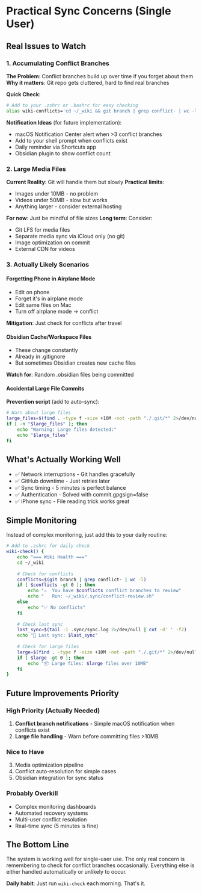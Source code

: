 # Practical Sync Concerns (Single User)

## Real Issues to Watch

### 1. Accumulating Conflict Branches
**The Problem**: Conflict branches build up over time if you forget about them
**Why it matters**: Git repo gets cluttered, hard to find real branches

**Quick Check**:
```bash
# Add to your .zshrc or .bashrc for easy checking
alias wiki-conflicts='cd ~/_wiki && git branch | grep conflict- | wc -l'
```

**Notification Ideas** (for future implementation):
- macOS Notification Center alert when >3 conflict branches
- Add to your shell prompt when conflicts exist
- Daily reminder via Shortcuts app
- Obsidian plugin to show conflict count

### 2. Large Media Files
**Current Reality**: Git will handle them but slowly
**Practical limits**: 
- Images under 10MB - no problem
- Videos under 50MB - slow but works
- Anything larger - consider external hosting

**For now**: Just be mindful of file sizes
**Long term**: Consider:
- Git LFS for media files
- Separate media sync via iCloud only (no git)
- Image optimization on commit
- External CDN for videos

### 3. Actually Likely Scenarios

#### Forgetting Phone in Airplane Mode
- Edit on phone
- Forget it's in airplane mode
- Edit same files on Mac
- Turn off airplane mode → conflict

**Mitigation**: Just check for conflicts after travel

#### Obsidian Cache/Workspace Files
- These change constantly
- Already in .gitignore
- But sometimes Obsidian creates new cache files

**Watch for**: Random .obsidian files being committed

#### Accidental Large File Commits
**Prevention script** (add to auto-sync):
```bash
# Warn about large files
large_files=$(find . -type f -size +10M -not -path "./.git/*" 2>/dev/null)
if [ -n "$large_files" ]; then
    echo "Warning: Large files detected:"
    echo "$large_files"
fi
```

## What's Actually Working Well

- ✅ Network interruptions - Git handles gracefully
- ✅ GitHub downtime - Just retries later
- ✅ Sync timing - 5 minutes is perfect balance
- ✅ Authentication - Solved with commit.gpgsign=false
- ✅ iPhone sync - File reading trick works great

## Simple Monitoring

Instead of complex monitoring, just add this to your daily routine:

```bash
# Add to .zshrc for daily check
wiki-check() {
    echo "=== Wiki Health ==="
    cd ~/_wiki
    
    # Check for conflicts
    conflicts=$(git branch | grep conflict- | wc -l)
    if [ $conflicts -gt 0 ]; then
        echo "⚠️  You have $conflicts conflict branches to review"
        echo "   Run: ~/_wiki/.sync/conflict-review.sh"
    else
        echo "✅ No conflicts"
    fi
    
    # Check last sync
    last_sync=$(tail -1 .sync/sync.log 2>/dev/null | cut -d' ' -f2)
    echo "📝 Last sync: $last_sync"
    
    # Check for large files
    large=$(find . -type f -size +10M -not -path "./.git/*" 2>/dev/null | wc -l)
    if [ $large -gt 0 ]; then
        echo "📦 Large files: $large files over 10MB"
    fi
}
```

## Future Improvements Priority

### High Priority (Actually Needed)
1. **Conflict branch notifications** - Simple macOS notification when conflicts exist
2. **Large file handling** - Warn before committing files >10MB

### Nice to Have
3. Media optimization pipeline
4. Conflict auto-resolution for simple cases
5. Obsidian integration for sync status

### Probably Overkill
- Complex monitoring dashboards
- Automated recovery systems
- Multi-user conflict resolution
- Real-time sync (5 minutes is fine)

## The Bottom Line

The system is working well for single-user use. The only real concern is remembering to check for conflict branches occasionally. Everything else is either handled automatically or unlikely to occur.

**Daily habit**: Just run `wiki-check` each morning. That's it.